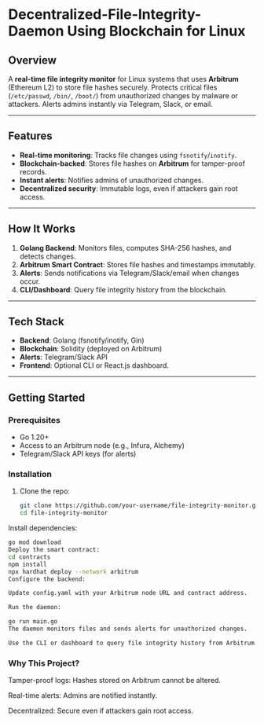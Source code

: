 # Decentralized-File-Integrity-Daemon Using Blockchain for Linux

## Overview
A **real-time file integrity monitor** for Linux systems that uses **Arbitrum** (Ethereum L2) to store file hashes securely. Protects critical files (`/etc/passwd`, `/bin/`, `/boot/`) from unauthorized changes by malware or attackers. Alerts admins instantly via Telegram, Slack, or email.

---

## Features
- **Real-time monitoring**: Tracks file changes using `fsnotify`/`inotify`.
- **Blockchain-backed**: Stores file hashes on **Arbitrum** for tamper-proof records.
- **Instant alerts**: Notifies admins of unauthorized changes.
- **Decentralized security**: Immutable logs, even if attackers gain root access.

---

## How It Works
1. **Golang Backend**: Monitors files, computes SHA-256 hashes, and detects changes.
2. **Arbitrum Smart Contract**: Stores file hashes and timestamps immutably.
3. **Alerts**: Sends notifications via Telegram/Slack/email when changes occur.
4. **CLI/Dashboard**: Query file integrity history from the blockchain.

---

## Tech Stack
- **Backend**: Golang (fsnotify/inotify, Gin)
- **Blockchain**: Solidity (deployed on Arbitrum)
- **Alerts**: Telegram/Slack API
- **Frontend**: Optional CLI or React.js dashboard.

---

## Getting Started

### Prerequisites
- Go 1.20+
- Access to an Arbitrum node (e.g., Infura, Alchemy)
- Telegram/Slack API keys (for alerts)

### Installation
1. Clone the repo:
   ```bash
   git clone https://github.com/your-username/file-integrity-monitor.git
   cd file-integrity-monitor
Install dependencies:

````bash
go mod download
Deploy the smart contract:
cd contracts
npm install
npx hardhat deploy --network arbitrum
Configure the backend:

Update config.yaml with your Arbitrum node URL and contract address.

Run the daemon:

go run main.go
The daemon monitors files and sends alerts for unauthorized changes.

Use the CLI or dashboard to query file integrity history from Arbitrum.
````

### Why This Project?

Tamper-proof logs: Hashes stored on Arbitrum cannot be altered.

Real-time alerts: Admins are notified instantly.

Decentralized: Secure even if attackers gain root access.
